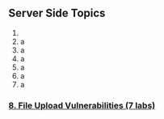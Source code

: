 ## Server Side Topics

1. 
2. a
3. a
4. a
5. a
6. a
7. a
### [**8. File Upload Vulnerabilities (7 labs)**](./File%20Upload%20Vulnerabilities)
